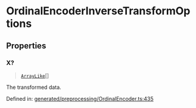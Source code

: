 # OrdinalEncoderInverseTransformOptions

## Properties

### X?

> [`ArrayLike`](../types/ArrayLike.md)[]

The transformed data.

Defined in:  [generated/preprocessing/OrdinalEncoder.ts:435](https://github.com/transitive-bullshit/scikit-learn-ts/blob/92ab806/packages/sklearn/src/generated/preprocessing/OrdinalEncoder.ts#L435)
